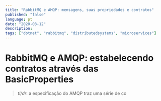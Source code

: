 ```yaml
---
title: "RabbitMQ e AMQP: mensagens, suas propriedades e contratos"
published: "false"
language: pt
date: "2020-03-12"
description: 
tags: ["dotnet", "rabbitmq", "distributedsystems", "microservices"]
---
```


# RabbitMQ e AMQP: estabelecendo contratos através das BasicProperties

> *tl/dr*: a especificação do AMQP traz uma série de co